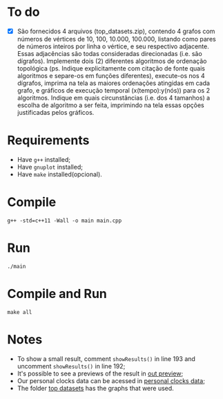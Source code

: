 # To do

- [X] São fornecidos 4 arquivos (top_datasets.zip), contendo 4 grafos com números de vértices de 10, 100, 10.000, 100.000, listando como pares de números inteiros por linha o vértice, e seu respectivo adjacente. Essas adjacências são todas consideradas direcionadas (i.e. são dígrafos). Implemente dois (2) diferentes algoritmos de ordenação topológica (ps. Indique explicitamente com citação de fonte quais algoritmos e separe-os em funções diferentes), execute-os nos 4 dígrafos, imprima na tela as maiores ordenações atingidas em cada grafo, e gráficos de execução temporal (x(tempo):y(nós)) para os 2 algoritmos. Indique em quais circunstâncias (i.e. dos 4 tamanhos) a escolha de algoritmo a ser feita, imprimindo na tela essas opções justificadas pelos gráficos.

# Requirements

- Have ```g++``` installed;
- Have ```gnuplot``` installed;
- Have ```make``` installed(opcional).

# Compile

```g++ -std=c++11 -Wall -o main main.cpp```

# Run
```./main```

# Compile and Run
```make all``` 


# Notes

- To show a small result, comment ```showResults()``` in line 193 and uncomment ```showResults()``` in line 192;
- It's possible to see a previews of the result in [out preview](out_preview/);
- Our personal clocks data can be acessed in [personal clocks data](personal_clocks_data/);
- The folder [top datasets](top_datasets/) has the graphs that were used.

